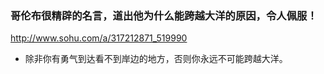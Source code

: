 ### 哥伦布很精辟的名言，道出他为什么能跨越大洋的原因，令人佩服！
http://www.sohu.com/a/317212871_519990
- 除非你有勇气到达看不到岸边的地方，否则你永远不可能跨越大洋。